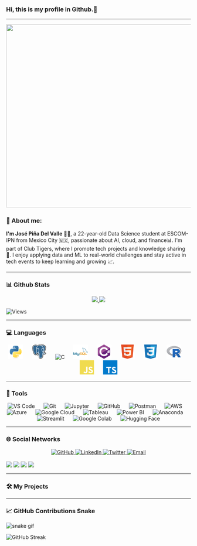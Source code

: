 ### Hi, this is my profile in Github.👋
---
<div align ="center">
  <img src="./img/videoo.gif" width="800" height="500"/>
</div>

### 🧐 About me:
<p><strong>I'm José Piña Del Valle</strong> 👨‍💻, a 22-year-old Data Science student at ESCOM-IPN from Mexico City 🇲🇽, passionate about AI, cloud, and finance📊. I'm part of Club Tigers, where I promote tech projects and knowledge sharing 📢. I enjoy applying data and ML to real-world challenges and stay active in tech events to keep learning and growing 📈.</p>

---
### 📊 Github Stats

<div align="center">
  <a href="https://github.com/JoseDelVallee">
    <img height="180em" src="https://github-readme-stats.vercel.app/api?username=JoseDelVallee&show_icons=true&theme=default&include_all_commits=true&count_private=true"/>
  </a>

  <a href="https://github.com/JoseDelVallee">
    <img height="180em" src="https://github-readme-stats.vercel.app/api/top-langs/?username=JoseDelVallee&layout=compact&theme=default"/>
  </a>
</div>

![Views](https://komarev.com/ghpvc/?username=JoseDelValleee&color=green)

---



### 💻 Languages

<div align="center">
  <img width="40" alt="Python" src="https://raw.githubusercontent.com/devicons/devicon/master/icons/python/python-original.svg" />
  &nbsp;&nbsp;&nbsp;&nbsp;
  <img width="40" alt="PostgreSQL" src="https://raw.githubusercontent.com/devicons/devicon/master/icons/postgresql/postgresql-original.svg" />
  &nbsp;&nbsp;&nbsp;&nbsp;
  <img width="40" alt="C" src="https://cdn-icons-png.flaticon.com/512/6132/6132222.png" />
  &nbsp;&nbsp;&nbsp;&nbsp;
  <img width="40" alt="MySQL" src="https://raw.githubusercontent.com/devicons/devicon/master/icons/mysql/mysql-original-wordmark.svg" />
  &nbsp;&nbsp;&nbsp;&nbsp;
  <img width="40" alt="C#" src="https://raw.githubusercontent.com/devicons/devicon/master/icons/csharp/csharp-original.svg" />
  &nbsp;&nbsp;&nbsp;&nbsp;
  <img width="40" alt="HTML" src="https://raw.githubusercontent.com/devicons/devicon/master/icons/html5/html5-original.svg" />
  &nbsp;&nbsp;&nbsp;&nbsp;
  <img width="40" alt="CSS" src="https://raw.githubusercontent.com/devicons/devicon/master/icons/css3/css3-original.svg" />
  &nbsp;&nbsp;&nbsp;&nbsp;
  <img width="40" alt="R" src="https://raw.githubusercontent.com/devicons/devicon/master/icons/r/r-original.svg" />
  &nbsp;&nbsp;&nbsp;&nbsp;
  <img width="40" alt="JavaScript" src="https://raw.githubusercontent.com/devicons/devicon/master/icons/javascript/javascript-plain.svg" />
  &nbsp;&nbsp;&nbsp;&nbsp;
  <img width="40" alt="TypeScript" src="https://raw.githubusercontent.com/devicons/devicon/master/icons/typescript/typescript-original.svg" />
</div>

---

### 🧰 Tools

<div align="center">
  <img src="https://cdn.jsdelivr.net/gh/devicons/devicon/icons/vscode/vscode-original.svg" width="40" alt="VS Code"/>
  &nbsp;&nbsp;&nbsp;&nbsp;
  <img src="https://cdn.jsdelivr.net/gh/devicons/devicon/icons/git/git-original.svg" width="40" alt="Git"/>
  &nbsp;&nbsp;&nbsp;&nbsp;
  <img src="https://cdn.jsdelivr.net/gh/devicons/devicon/icons/jupyter/jupyter-original.svg" width="40" alt="Jupyter"/>
  &nbsp;&nbsp;&nbsp;&nbsp;
  <img src="https://cdn.jsdelivr.net/gh/devicons/devicon/icons/github/github-original.svg" width="40" alt="GitHub"/>
  &nbsp;&nbsp;&nbsp;&nbsp;
  <img src="https://cdn.jsdelivr.net/gh/devicons/devicon/icons/postman/postman-original.svg" width="40" alt="Postman"/>
  &nbsp;&nbsp;&nbsp;&nbsp;
  <img src="https://upload.wikimedia.org/wikipedia/commons/9/93/Amazon_Web_Services_Logo.svg" width="40" alt="AWS"/>
  &nbsp;&nbsp;&nbsp;&nbsp;
  <img src="https://cdn.jsdelivr.net/gh/devicons/devicon/icons/azure/azure-original.svg" width="40" alt="Azure"/>
  &nbsp;&nbsp;&nbsp;&nbsp;
  <img src="https://upload.wikimedia.org/wikipedia/commons/5/53/Google_Cloud_Logo.svg" width="40" alt="Google Cloud"/>
  &nbsp;&nbsp;&nbsp;&nbsp;
  <img src="https://upload.wikimedia.org/wikipedia/commons/3/33/Tableau_Logo.svg" width="40" alt="Tableau"/>
  &nbsp;&nbsp;&nbsp;&nbsp;
  <img src="https://upload.wikimedia.org/wikipedia/commons/c/cf/Power_BI_logo.svg" width="40" alt="Power BI"/>
  &nbsp;&nbsp;&nbsp;&nbsp;
  <img src="https://upload.wikimedia.org/wikipedia/commons/7/75/Anaconda_logo.svg" width="40" alt="Anaconda"/>
  &nbsp;&nbsp;&nbsp;&nbsp;
  <img src="https://streamlit.io/images/brand/streamlit-logo-secondary-colormark-darktext.svg" width="40" alt="Streamlit"/>
  &nbsp;&nbsp;&nbsp;&nbsp;
  <img src="https://upload.wikimedia.org/wikipedia/commons/3/3f/Google_Colaboratory_logo.svg" width="40" alt="Google Colab"/>
  &nbsp;&nbsp;&nbsp;&nbsp;
  <img src="https://huggingface.co/front/assets/huggingface_logo.svg" width="40" alt="Hugging Face"/>
</div>


---
### 🌐 Social Networks

<div align="center">
  <a href="https://github.com/tu_usuario" target="_blank">
    <img src="https://cdn.jsdelivr.net/gh/devicons/devicon/icons/github/github-original.svg" width="40" alt="GitHub"/>
  </a>
  <a href="https://www.linkedin.com/in/tu_usuario/" target="_blank">
    <img src="https://cdn.jsdelivr.net/gh/devicons/devicon/icons/linkedin/linkedin-original.svg" width="40" alt="LinkedIn"/>
  </a>
  <a href="https://twitter.com/tu_usuario" target="_blank">
    <img src="https://cdn.jsdelivr.net/gh/devicons/devicon/icons/twitter/twitter-original.svg" width="40" alt="Twitter"/>
  </a>
  <a href="mailto:tuemail@dominio.com">
    <img src="https://cdn.jsdelivr.net/gh/devicons/devicon/icons/google/google-original.svg" width="40" alt="Email"/>
  </a>
</div>

<br>

<div> 
  <a href="https://instagram.com/josedelvalleee" target="_blank"><img src="https://img.shields.io/badge/-Instagram-%23E4405F?style=for-the-badge&logo=instagram&logoColor=white"></a> 
  <a href="https://twitter.com/Josepht_star" target="_blank"><img src="https://img.shields.io/badge/Twitter-1DA1F2?style=for-the-badge&logo=twitter&logoColor=white"></a> 
  <a href="https://www.youtube.com/channel/UC062wHyXfGaRRj2F7nVkIFw" target="_blank"><img src="https://img.shields.io/badge/YouTube-FF0000?style=for-the-badge&logo=youtube&logoColor=white"></a>
  <a href="mailto:pina.delvalle.jose@gmail.com"><img src="https://img.shields.io/badge/-Gmail-%23333?style=for-the-badge&logo=gmail&logoColor=white"></a>
</div>

---
### 🛠️ My Projects
<!-- Aquí puedes agregar tus proyectos destacados -->

---
### 📈 GitHub Contributions Snake

![snake gif](https://github.com/JoseDelValleee/JosedelValleee/blob/output/github-contribution-grid-snake.svg)

<img src="https://github-readme-streak-stats.herokuapp.com?user=josedelvalle&theme=dark&hide_border=true" alt="GitHub Streak"/>
